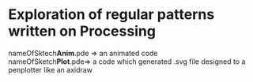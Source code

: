# Exploration of regular patterns written on Processing

nameOfSktech**Anim**.pde => an animated code    
nameOfSketch**Plot**.pde=> a code which generated .svg file designed to a penplotter like an axidraw
